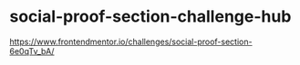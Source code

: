 # social-proof-section-challenge-hub
https://www.frontendmentor.io/challenges/social-proof-section-6e0qTv_bA/
